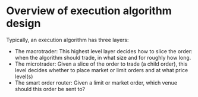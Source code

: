 # Overview of execution algorithm design

Typically, an execution algorithm has three layers:

- The macrotrader: This highest level layer decides how to slice the order: when
the algorithm should trade, in what size and for roughly how
long.
-   The microtrader: Given a slice of the order to trade (a child order), this level
decides whether to place market or limit orders and at what
price level(s)
- The smart order router: Given a limit or market order, which venue should this order be
sent to?
  


